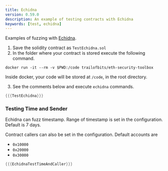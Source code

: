 ```yaml
---
title: Echidna
version: 0.59.0
description: An example of testing contracts with Echidna
keywords: [test, echidna]
---
```


Examples of fuzzing with [Echidna](https://github.com/crytic/echidna).

1. Save the solidity contract as `TestEchidna.sol`
2. In the folder where your contract is stored execute the following command.

```shell
docker run -it --rm -v $PWD:/code trailofbits/eth-security-toolbox
```

Inside docker, your code will be stored at `/code`, in the root directory.

3. See the comments below and execute `echidna` commands.

```rust
{{{TestEchidna}}}
```

### Testing Time and Sender

Echidna can fuzz timestamp. Range of timestamp is set in the configuration. Default is 7 days.

Contract callers can also be set in the configuration. Default accounts are

- `0x10000`
- `0x20000`
- `0x30000`

```rust
{{{EchidnaTestTimeAndCaller}}}
```
